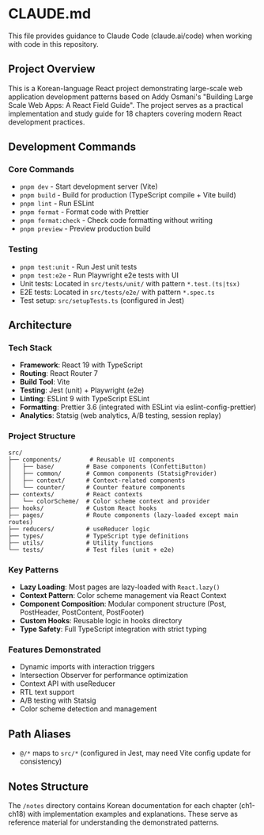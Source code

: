 # CLAUDE.md

This file provides guidance to Claude Code (claude.ai/code) when working with code in this repository.

## Project Overview

This is a Korean-language React project demonstrating large-scale web application development patterns based on Addy Osmani's "Building Large Scale Web Apps: A React Field Guide". The project serves as a practical implementation and study guide for 18 chapters covering modern React development practices.

## Development Commands

### Core Commands

- `pnpm dev` - Start development server (Vite)
- `pnpm build` - Build for production (TypeScript compile + Vite build)
- `pnpm lint` - Run ESLint
- `pnpm format` - Format code with Prettier
- `pnpm format:check` - Check code formatting without writing
- `pnpm preview` - Preview production build

### Testing

- `pnpm test:unit` - Run Jest unit tests
- `pnpm test:e2e` - Run Playwright e2e tests with UI
- Unit tests: Located in `src/tests/unit/` with pattern `*.test.(ts|tsx)`
- E2E tests: Located in `src/tests/e2e/` with pattern `*.spec.ts`
- Test setup: `src/setupTests.ts` (configured in Jest)

## Architecture

### Tech Stack

- **Framework**: React 19 with TypeScript
- **Routing**: React Router 7
- **Build Tool**: Vite
- **Testing**: Jest (unit) + Playwright (e2e)
- **Linting**: ESLint 9 with TypeScript ESLint
- **Formatting**: Prettier 3.6 (integrated with ESLint via eslint-config-prettier)
- **Analytics**: Statsig (web analytics, A/B testing, session replay)

### Project Structure

```
src/
├── components/        # Reusable UI components
│   ├── base/         # Base components (ConfettiButton)
│   ├── common/       # Common components (StatsigProvider)
│   ├── context/      # Context-related components
│   └── counter/      # Counter feature components
├── contexts/         # React contexts
│   └── colorScheme/  # Color scheme context and provider
├── hooks/            # Custom React hooks
├── pages/            # Route components (lazy-loaded except main routes)
├── reducers/         # useReducer logic
├── types/            # TypeScript type definitions
├── utils/            # Utility functions
└── tests/            # Test files (unit + e2e)
```

### Key Patterns

- **Lazy Loading**: Most pages are lazy-loaded with `React.lazy()`
- **Context Pattern**: Color scheme management via React Context
- **Component Composition**: Modular component structure (Post, PostHeader, PostContent, PostFooter)
- **Custom Hooks**: Reusable logic in hooks directory
- **Type Safety**: Full TypeScript integration with strict typing

### Features Demonstrated

- Dynamic imports with interaction triggers
- Intersection Observer for performance optimization
- Context API with useReducer
- RTL text support
- A/B testing with Statsig
- Color scheme detection and management

## Path Aliases

- `@/*` maps to `src/*` (configured in Jest, may need Vite config update for consistency)

## Notes Structure

The `/notes` directory contains Korean documentation for each chapter (ch1-ch18) with implementation examples and explanations. These serve as reference material for understanding the demonstrated patterns.
